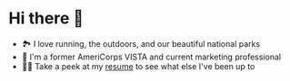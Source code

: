 # Hi there 👋
* 🏞 I love running, the outdoors, and our beautiful national parks
* 🧳 I'm a former AmeriCorps VISTA and current marketing professional
* 🕵️‍♂️ Take a peek at my [resume](https://shawndavis.glitch.me) to see what else I've been up to